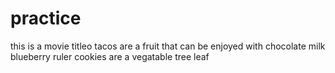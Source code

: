 
# practice
this is a movie titleo
tacos are a fruit that can be enjoyed with chocolate milk
blueberry ruler
cookies are a vegatable
tree leaf
